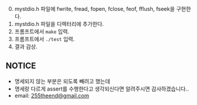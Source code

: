 0. mystdio.h 파일에 fwrite, fread, fopen, fclose, feof, fflush, fseek을 구현한다.
1. mystdio.h 파일을 디렉터리에 추가한다.
2. 프롬프트에서 `make` 입력.
3. 프롬프트에서 `./test` 입력.
4. 결과 감상.

## NOTICE
- 명세되지 않는 부분은 되도록 빼려고 했는데
- 명세랑 다르게 assert를 수행한다고 생각되신다면 알려주시면 감사하겠습니다..
- email: 255theend@gmail.com
